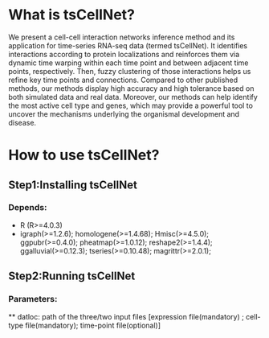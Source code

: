 # What is tsCellNet?
We present a cell-cell interaction networks inference method and its application for time-series RNA-seq data (termed tsCellNet). 
It identifies interactions according to protein localizations and reinforces them via dynamic time warping within each time point and between adjacent time points, respectively. Then, fuzzy clustering of those interactions helps us refine key time points and connections. Compared to other published methods, our methods display high accuracy and high tolerance based on both simulated data and real data. Moreover, our methods can help identify the most active cell type and genes, which may provide a powerful tool to uncover the mechanisms underlying the organismal development and disease. 

# How to use tsCellNet?
## Step1:Installing tsCellNet
### Depends:
* R (R>=4.0.3)
* igraph(>=1.2.6); homologene(>=1.4.68); Hmisc(>=4.5.0); ggpubr(>=0.4.0); pheatmap(>=1.0.12); reshape2(>=1.4.4); ggalluvial(>=0.12.3); tseries(>=0.10.48); magrittr(>=2.0.1);

## Step2:Running tsCellNet
### Parameters:
** datloc: path of the three/two input files \[expression file(mandatory) ; cell-type file(mandatory); time-point file(optional)\]


